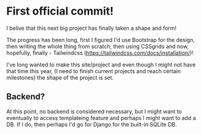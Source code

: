 # First official commit!

I belive that this next big project has finally taken a shape and form!

The progress has been long, first I figured I'd use Bootstrap for the design, then writing the whole thing from scratch, then using CSSgrids and now, hopefully, finally - Tailwindcss (https://tailwindcss.com/docs/installation/)!

I've long wanted to make this site/project and even though I might not have that time this year, (I need to finish current projects and reach certain milestones) the shape of the project is set.

## Backend?

At this point, no backend is considered necessary, but I might want to eventually to access templateing feature and perhaps I might want to add a DB. If I do, then perhaps I'd go for Django for the built-in SQLite DB.

